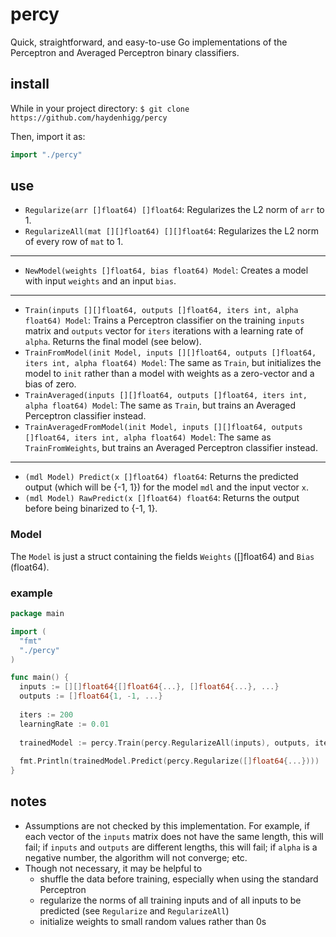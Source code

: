 # percy

Quick, straightforward, and easy-to-use Go implementations of the Perceptron and Averaged Perceptron binary classifiers.

## install

While in your project directory:
`$ git clone https://github.com/haydenhigg/percy`

Then, import it as:
```go
import "./percy"
```

## use

- `Regularize(arr []float64) []float64`: Regularizes the L2 norm of `arr` to 1.
- `RegularizeAll(mat [][]float64) [][]float64`: Regularizes the L2 norm of every row of `mat` to 1.
---
- `NewModel(weights []float64, bias float64) Model`: Creates a model with input `weights` and an input `bias`.
---
- `Train(inputs [][]float64, outputs []float64, iters int, alpha float64) Model`: Trains a Perceptron classifier on the training `inputs` matrix and `outputs` vector for `iters` iterations with a learning rate of `alpha`. Returns the final model (see below).
- `TrainFromModel(init Model, inputs [][]float64, outputs []float64, iters int, alpha float64) Model`: The same as `Train`, but initializes the model to `init` rather than a model with weights as a zero-vector and a bias of zero.
- `TrainAveraged(inputs [][]float64, outputs []float64, iters int, alpha float64) Model`: The same as `Train`, but trains an Averaged Perceptron classifier instead.
- `TrainAveragedFromModel(init Model, inputs [][]float64, outputs []float64, iters int, alpha float64) Model`: The same as `TrainFromWeights`, but trains an Averaged Perceptron classifier instead.
---
- `(mdl Model) Predict(x []float64) float64`: Returns the predicted output (which will be {-1, 1}) for the model `mdl` and the input vector `x`.
- `(mdl Model) RawPredict(x []float64) float64`: Returns the output before being binarized to {-1, 1}.

### Model

The `Model` is just a struct containing the fields `Weights` ([]float64) and `Bias` (float64).

### example

```go
package main

import (
  "fmt"
  "./percy"
)

func main() {
  inputs := [][]float64{[]float64{...}, []float64{...}, ...}
  outputs := []float64{1, -1, ...}
  
  iters := 200
  learningRate := 0.01
  
  trainedModel := percy.Train(percy.RegularizeAll(inputs), outputs, iters, learningRate)
  
  fmt.Println(trainedModel.Predict(percy.Regularize([]float64{...})))
}
```

## notes

- Assumptions are not checked by this implementation. For example, if each vector of the `inputs` matrix does not have the same length, this will fail; if `inputs` and `outputs` are different lengths, this will fail; if `alpha` is a negative number, the algorithm will not converge; etc.
- Though not necessary, it may be helpful to
  - shuffle the data before training, especially when using the standard Perceptron
  - regularize the norms of all training inputs and of all inputs to be predicted (see `Regularize` and `RegularizeAll`)
  - initialize weights to small random values rather than 0s
